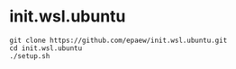 # init.wsl.ubuntu

```
git clone https://github.com/epaew/init.wsl.ubuntu.git
cd init.wsl.ubuntu
./setup.sh
```
